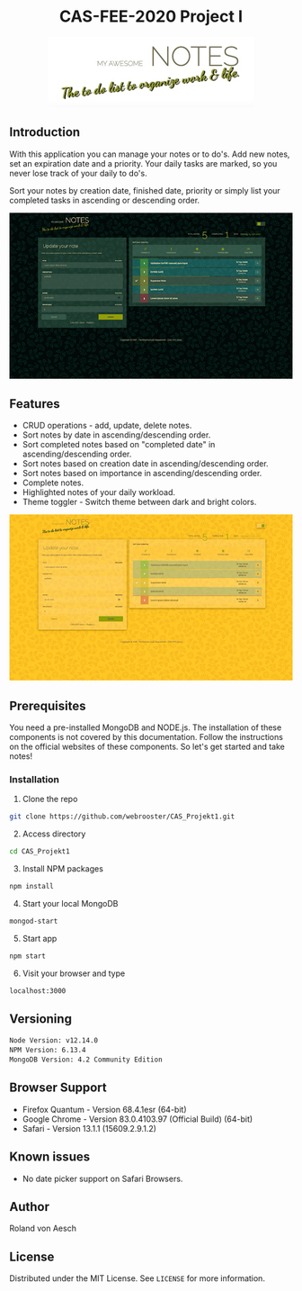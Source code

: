 <!-- PROJECT LOGO -->
<h1 align="center">CAS-FEE-2020 Project I</h1>
<p align="center">
  <img src="public/assets/img/notes-logo.png" alt="CAS-FEE-2020">
</p>

<!-- GETTING STARTED -->
## Introduction

With this application you can manage your notes or to do's. Add new notes, set an expiration date and a priority. Your daily tasks are marked, so you never lose track of your daily to do's. 

Sort your notes by creation date, finished date, priority or simply list your completed tasks in ascending or descending order.

<p align="center">
  <img src="public/assets/img/project-1-printscreen.png" alt="CAS-FEE-2020">
</p>

## Features
* CRUD operations - add, update, delete notes.
* Sort notes by date in ascending/descending order.
* Sort completed notes based on "completed date" in ascending/descending order.
* Sort notes based on creation date in ascending/descending order.
* Sort notes based on importance in ascending/descending order.
* Complete notes.
* Highlighted notes of your daily workload.
* Theme toggler - Switch theme between dark and bright colors.

<p align="center">
  <img src="public/assets/img/project-1-yellow.png" alt="CAS-FEE-2020">
</p>

## Prerequisites

You need a pre-installed MongoDB and NODE.js. The installation of these components is not covered by this documentation. Follow the instructions on the official websites of these components. So let's get started and take notes!

### Installation
1. Clone the repo
```sh
git clone https://github.com/webrooster/CAS_Projekt1.git
```

2. Access directory
```sh
cd CAS_Projekt1
```

3. Install NPM packages
```sh
npm install
```

4. Start your local MongoDB
```sh
mongod-start
```

5. Start app
```sh
npm start
```

6. Visit your browser and type
```sh
localhost:3000
```

## Versioning
```sh
Node Version: v12.14.0
NPM Version: 6.13.4
MongoDB Version: 4.2 Community Edition
```

## Browser Support
* Firefox Quantum - Version 68.4.1esr (64-bit)
* Google Chrome - Version 83.0.4103.97 (Official Build) (64-bit)
* Safari - Version 13.1.1 (15609.2.9.1.2)

## Known issues
* No date picker support on Safari Browsers.

## Author
Roland von Aesch

## License

Distributed under the MIT License. See `LICENSE` for more information.